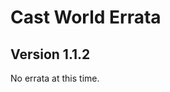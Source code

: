 # Cast World Errata

## Version 1.1.2

<div class="ui raised segment">

No errata at this time.

</div>

